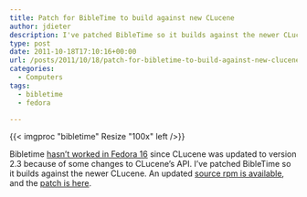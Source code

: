 ```yaml
---
title: Patch for BibleTime to build against new CLucene
author: jdieter
description: I've patched BibleTime so it builds against the newer CLucene
type: post
date: 2011-10-18T17:10:16+00:00
url: /posts/2011/10/18/patch-for-bibletime-to-build-against-new-clucene
categories:
  - Computers
tags:
  - bibletime
  - fedora

---
```

{{< imgproc "bibletime" Resize "100x" left />}}

Bibletime [hasn&#8217;t worked in Fedora 16][2] since CLucene was updated to version 2.3 because of some changes to CLucene&#8217;s API. I&#8217;ve patched BibleTime so it builds against the newer CLucene. An updated [source rpm is available][3], and the [patch is here][4].

 [2]: https://bugzilla.redhat.com/show_bug.cgi?id=715921
 [3]: http://www.lesbg.com/jdieter/bibletime-2.8.1-2.fc16.src.rpm
 [4]: http://www.lesbg.com/jdieter/bibletime-clucene2.patch
